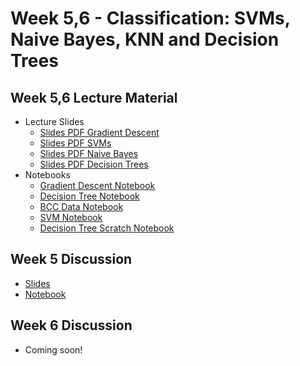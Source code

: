# Week 5,6 - Classification: SVMs, Naive Bayes, KNN and Decision Trees

## Week 5,6 Lecture Material
- Lecture Slides
    - [Slides PDF Gradient Descent](https://drive.google.com/file/d/1NcqyhVgYG2NrtsFRkuT_Rcf9ICWkxiIC/view?usp=sharing)
    - [Slides PDF SVMs](https://drive.google.com/file/d/1-VgctP2ZEl3_yDXrJtMPHj7WtfnaGTPf/view?usp=sharing)
    - [Slides PDF Naive Bayes](https://drive.google.com/file/d/1xgemXzQeDRfBVJZzQSg1n0UJnRIyACKF/view?usp=sharing)
    - [Slides PDF Decision Trees](https://drive.google.com/file/d/1MwscOwtQ7eePDK3WpS4TB5DjkIxn0rdt/view?usp=sharing)
- Notebooks
    - [Gradient Descent Notebook](https://colab.research.google.com/drive/13h1k8yXHqp7kPX6ljmayG-HFip6H_lxY?usp=sharing)
    - [Decision Tree Notebook](https://colab.research.google.com/drive/1OptVsB2DknM0rG3sQdZ-BIz7Vseu5fum?usp=sharing)
    - [BCC Data Notebook](https://colab.research.google.com/drive/1ksEGL7SJ_wutCIyPYx7Loe5EPdOij6dJ?usp=sharing)
    - [SVM Notebook](https://colab.research.google.com/drive/1dJ7MmruKZAhBEYyUvh63IRHo5XWEHUO2?usp=sharing)
    - [Decision Tree Scratch Notebook](https://colab.research.google.com/drive/1PKweOlRDaFI8GZ222odxu2pztfsBV98l?usp=sharing)
## Week 5 Discussion
- [Slides](https://drive.google.com/file/d/1tVfwSoBPsZyJgLUVCXj_-iOBfl4G-1VE/view?usp=sharing)
- [Notebook](https://colab.research.google.com/drive/1PefCFZWEqd_QVf1eiLq0z_AChuLAKJgB?usp=sharing)
## Week 6 Discussion
- Coming soon!